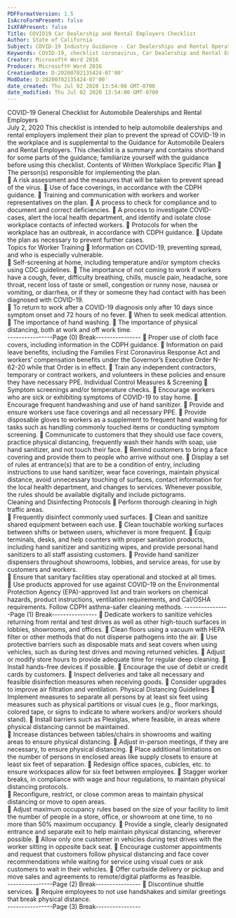 ```yaml
---
PDFFormatVersion: 1.5
IsAcroFormPresent: false
IsXFAPresent: false
Title: COVID19 Car Dealership and Rental Employers Checklist
Author: State of California
Subject: COVID-19 Industry Guidance - Car Dealerships and Rental Operators
Keywords: COVID-19, checklist coronavirus, Car Dealership and Rental Employers
Creator: Microsoft® Word 2016
Producer: Microsoft® Word 2016
CreationDate: D:20200702135424-07'00'
ModDate: D:20200702135424-07'00'
date_created: Thu Jul 02 2020 13:54:00 GMT-0700
date_modified: Thu Jul 02 2020 13:54:00 GMT-0700
---
```

 
COVID-19 General Checklist 
for Automobile Dealerships and Rental Employers   
July 2, 2020 
This checklist is intended to help automobile dealerships and rental employers implement their 
plan to prevent the spread of COVID-19 in the workplace and is supplemental to the Guidance 
for Automobile Dealers and Rental Employers. This checklist is a summary and contains shorthand 
for some parts of the guidance; familiarize yourself with the guidance before using this checklist. 
Contents of Written Workplace Specific Plan 
 The person(s) responsible for implementing the plan.  
 A risk assessment and the measures that will be taken to prevent spread of the 
virus. 
 Use of face coverings, in accordance with the CDPH guidance. 
 Training and communication with workers and worker representatives on the 
plan. 
 A process to check for compliance and to document and correct deficiencies. 
 A process to investigate COVID-cases, alert the local health department, and 
identify and isolate close workplace contacts of infected workers. 
 Protocols for when the workplace has an outbreak, in accordance with CDPH 
guidance. 
 Update the plan as necessary to prevent further cases.     
Topics for Worker Training 
 Information on COVID-19, preventing spread, and who is especially vulnerable.  
 Self-screening at home, including temperature and/or symptom checks using 
CDC guidelines. 
 The importance of not coming to work if workers have a cough, fever, difficulty 
breathing, chills, muscle pain, headache, sore throat, recent loss of taste or smell, 
congestion or runny nose, nausea or vomiting, or diarrhea, or if they or someone 
they had contact with has been diagnosed with COVID-19.  
 To return to work after a COVID-19 diagnosis only after 10 days since symptom 
onset and 72 hours of no fever. 
 When to seek medical attention. 
 The importance of hand washing. 
 The importance of physical distancing, both at work and off work time.  
----------------Page (0) Break----------------
 Proper use of cloth face covers, including information in the CDPH guidance. 
 Information on paid leave benefits, including the Families First Coronavirus 
Response Act and workers’ compensation benefits under the Governor’s 
Executive Order N-62-20 while that Order is in effect. 
 Train any independent contractors, temporary or contract workers, and 
volunteers in these policies and ensure they have necessary PPE. 
Individual Control Measures & Screening 
 Symptom screenings and/or temperature checks. 
 Encourage workers who are sick or exhibiting symptoms of COVID-19 to stay 
home. 
 Encourage frequent handwashing and use of hand sanitizer. 
 Provide and ensure workers use face coverings and all necessary PPE. 
 Provide disposable gloves to workers as a supplement to frequent hand washing 
for tasks such as handling commonly touched items or conducting symptom 
screening. 
 Communicate to customers that they should use face covers, practice physical 
distancing, frequently wash their hands with soap, use hand sanitizer, and not 
touch their face. 
 Remind customers to bring a face covering and provide them to people who 
arrive without one. 
 Display a set of rules at entrance(s) that are to be a condition of entry, including 
instructions to use hand sanitizer, wear face coverings, maintain physical 
distance, avoid unnecessary touching of surfaces, contact information for the 
local health department, and changes to services. Whenever possible, the rules 
should be available digitally and include pictograms.  
Cleaning and Disinfecting Protocols 
 Perform thorough cleaning in high traffic areas.  
 Frequently disinfect commonly used surfaces. 
 Clean and sanitize shared equipment between each use. 
 Clean touchable working surfaces between shifts or between users, whichever is 
more frequent. 
 Equip terminals, desks, and help counters with proper sanitation products, 
including hand sanitizer and sanitizing wipes, and provide personal hand sanitizers 
to all staff assisting customers. 
 Provide hand sanitizer dispensers throughout showrooms, lobbies, and service 
areas, for use by customers and workers.  
 Ensure that sanitary facilities stay operational and stocked at all times.  
 Use products approved for use against COVID-19 on the Environmental Protection 
Agency (EPA)-approved list and train workers on chemical hazards, product 
instructions, ventilation requirements, and Cal/OSHA requirements. Follow CDPH 
asthma-safer cleaning methods. 
----------------Page (1) Break----------------
 Dedicate workers to sanitize vehicles returning from rental and test drives as well 
as other high-touch surfaces in lobbies, showrooms, and offices. 
 Clean floors using a vacuum with HEPA filter or other methods that do not 
disperse pathogens into the air. 
 Use protective barriers such as disposable mats and seat covers when using 
vehicles, such as during test drives and moving returned vehicles. 
 Adjust or modify store hours to provide adequate time for regular deep cleaning. 
 Install hands-free devices if possible. 
 Encourage the use of debit or credit cards by customers. 
 Inspect deliveries and take all necessary and feasible disinfection measures when 
receiving goods. 
 Consider upgrades to improve air filtration and ventilation. 
Physical Distancing Guidelines 
 Implement measures to separate all persons by at least six feet using measures 
such as physical partitions or visual cues (e.g., floor markings, colored tape, or 
signs to indicate to where workers and/or workers should stand). 
 Install barriers such as Plexiglas, where feasible, in areas where physical distancing 
cannot be maintained.  
 Increase distances between tables/chairs in showrooms and waiting areas to 
ensure physical distancing. 
 Adjust in-person meetings, if they are necessary, to ensure physical distancing. 
 Place additional limitations on the number of persons in enclosed areas like 
supply closets to ensure at least six feet of separation. 
 Redesign office spaces, cubicles, etc. to ensure workspaces allow for six feet 
between employees. 
 Stagger worker breaks, in compliance with wage and hour regulations, to 
maintain physical distancing protocols.  
 Reconfigure, restrict, or close common areas to maintain physical distancing or 
move to open areas.  
 Adjust maximum occupancy rules based on the size of your facility to limit the 
number of people in a store, office, or showroom at one time, to no more than 
50% maximum occupancy. 
 Provide a single, clearly designated entrance and separate exit to help maintain 
physical distancing, wherever possible. 
 Allow only one customer in vehicles during test drives with the worker sitting in 
opposite back seat. 
 Encourage customer appointments and request that customers follow physical 
distancing and face cover recommendations while waiting for service using visual 
cues or ask customers to wait in their vehicles. 
 Offer curbside delivery or pickup and move sales and agreements to 
remote/digital platforms as feasible.  
----------------Page (2) Break----------------
 Discontinue shuttle services. 
 Require employees to not use handshakes and similar greetings that break 
physical distance.  
----------------Page (3) Break----------------
